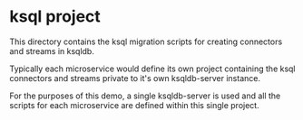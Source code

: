 # ksql project

This directory contains the ksql migration scripts
for creating connectors and streams in ksqldb.

Typically each microservice would define its own project
containing the ksql connectors and streams private to it's own ksqldb-server instance.

For the purposes of this demo, a single ksqldb-server is used and all
the scripts for each microservice are defined within this single project.